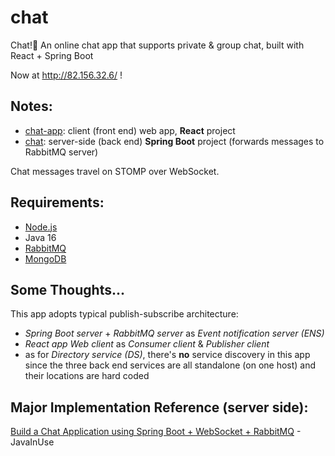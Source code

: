 # chat

Chat!:speech_balloon: An online chat app that supports private & group chat, built with React + Spring Boot

Now at http://82.156.32.6/ !

## Notes:

- [chat-app](https://github.com/astro2049/chat/tree/main/chat-app): client (front end) web app, **React** project
- [chat](https://github.com/astro2049/chat/tree/main/chat): server-side (back end) **Spring Boot** project (forwards messages to RabbitMQ server)

Chat messages travel on STOMP over WebSocket.

## Requirements:

- [Node.js](https://nodejs.org/)
- Java 16
- [RabbitMQ](https://www.rabbitmq.com/)
- [MongoDB](https://www.mongodb.com/)

## Some Thoughts...

This app adopts typical publish-subscribe architecture: 

- *Spring Boot server* + *RabbitMQ server* as *Event notification server (ENS)*
- *React app Web client* as *Consumer client* & *Publisher client*
- as for *Directory service (DS)*, there's **no** service discovery in this app since the three back end services are all standalone (on one host) and their locations are hard coded

## Major Implementation Reference (server side):

[Build a Chat Application using Spring Boot + WebSocket + RabbitMQ](https://www.javainuse.com/spring/boot-websocket-chat) - JavaInUse

